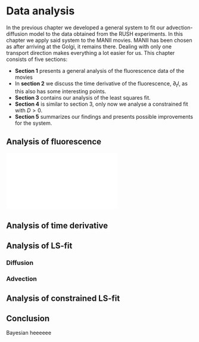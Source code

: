 # Data analysis

In the previous chapter we developed a general system to fit our advection-diffusion model to the data obtained from the RUSH experiments. In this chapter we apply said system to the MANII movies. MANII has been chosen as after arriving at the Golgi, it remains there. Dealing with only one transport direction makes everything a lot easier for us. This chapter consists of five sections:

* **Section 1** presents a general analysis of the fluorescence data of the movies
* In **section 2** we discuss the time derivative of the fluorescence, $\partial_t I$, as this also has some interesting points.
* **Section 3** contains our analysis of the least squares fit.
* **Section 4** is similar to section 3, only now we analyse a constrained fit with $D>0$.
* **Section 5** summarizes our findings and presents possible improvements for the system.

## Analysis of fluorescence

![](source/figures/pdf/general_fluorescence.pdf)

## Analysis of time derivative


## Analysis of LS-fit


### Diffusion


### Advection

## Analysis of constrained LS-fit

## Conclusion
Bayesian heeeeee

